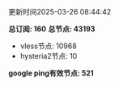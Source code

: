 更新时间2025-03-26 08:44:42

**总订阅: 160**
**总节点: 43193**
- vless节点: 10968
- hysteria2节点: 10

**google ping有效节点: 521**
